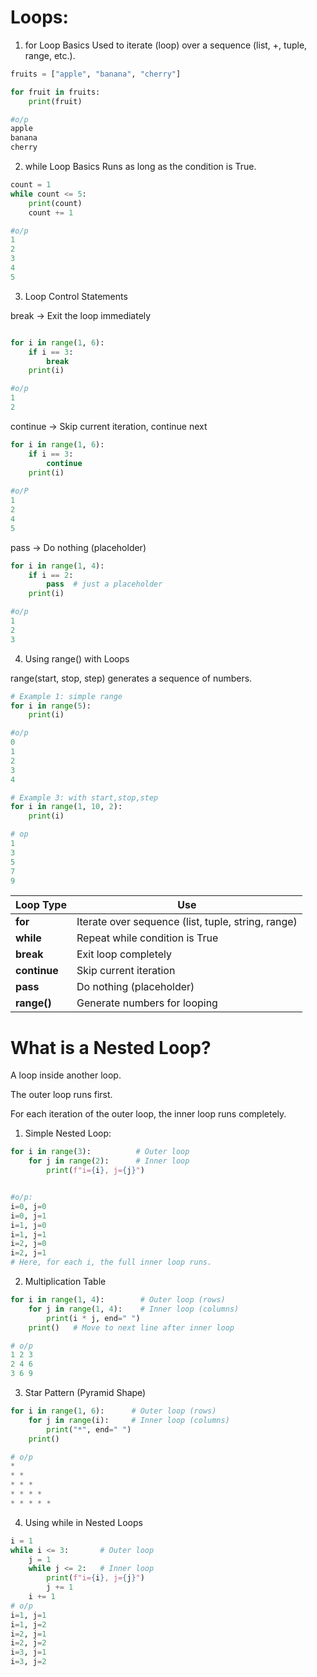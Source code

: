 # Loops:

1) for Loop Basics
Used to iterate (loop) over a sequence (list, +, tuple, range, etc.).

```py
fruits = ["apple", "banana", "cherry"]

for fruit in fruits:
    print(fruit)

#o/p
apple
banana
cherry

```

2) while Loop Basics
Runs as long as the condition is True.

```py
count = 1
while count <= 5:
    print(count)
    count += 1

#o/p
1
2
3
4
5

```

3) Loop Control Statements

break → Exit the loop immediately

```py

for i in range(1, 6):
    if i == 3:
        break
    print(i)

#o/p
1
2

```
continue → Skip current iteration, continue next

```py
for i in range(1, 6):
    if i == 3:
        continue
    print(i)
 
#o/P
1
2
4
5

```
pass → Do nothing (placeholder)

```py
for i in range(1, 4):
    if i == 2:
        pass  # just a placeholder
    print(i)

#o/p
1
2
3

```

4) Using range() with Loops

range(start, stop, step) generates a sequence of numbers.
```py
# Example 1: simple range
for i in range(5):
    print(i)

#o/p
0
1
2
3
4

```
```py
# Example 3: with start,stop,step
for i in range(1, 10, 2):
    print(i)

# op
1
3
5
7
9

```
| Loop Type    | Use                                                |
| ------------ | -------------------------------------------------- |
| **for**      | Iterate over sequence (list, tuple, string, range) |
| **while**    | Repeat while condition is True                     |
| **break**    | Exit loop completely                               |
| **continue** | Skip current iteration                             |
| **pass**     | Do nothing (placeholder)                           |
| **range()**  | Generate numbers for looping                       |

# What is a Nested Loop?

A loop inside another loop.

The outer loop runs first.

For each iteration of the outer loop, the inner loop runs completely.

1. Simple Nested Loop:
```py
for i in range(3):          # Outer loop
    for j in range(2):      # Inner loop
        print(f"i={i}, j={j}")


#o/p:
i=0, j=0
i=0, j=1
i=1, j=0
i=1, j=1
i=2, j=0
i=2, j=1
# Here, for each i, the full inner loop runs.
```

2. Multiplication Table
```py
for i in range(1, 4):        # Outer loop (rows)
    for j in range(1, 4):    # Inner loop (columns)
        print(i * j, end=" ")
    print()   # Move to next line after inner loop

# o/p
1 2 3 
2 4 6 
3 6 9 

```

3. Star Pattern (Pyramid Shape)
```py
for i in range(1, 6):      # Outer loop (rows)
    for j in range(i):     # Inner loop (columns)
        print("*", end=" ")
    print()

# o/p
* 
* * 
* * * 
* * * * 
* * * * * 
```

4. Using while in Nested Loops
```py
i = 1
while i <= 3:       # Outer loop
    j = 1
    while j <= 2:   # Inner loop
        print(f"i={i}, j={j}")
        j += 1
    i += 1
# o/p
i=1, j=1
i=1, j=2
i=2, j=1
i=2, j=2
i=3, j=1
i=3, j=2


```